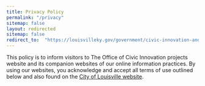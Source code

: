 ```yaml
---
title: Privacy Policy
permalink: "/privacy"
sitemap: false
layout: redirected
sitemap: false
redirect_to:  "https://louisvilleky.gov/government/civic-innovation-and-technology"
---
```


This policy is to inform visitors to The Office of Civic Innovation projects website and its companion websites of our online information practices. By using our websites, you acknowledge and accept all terms of use outlined below and also found on the [City of Louisville website](https://louisvilleky.gov/government/privacy-statement). 
